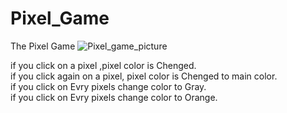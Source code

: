 # Pixel_Game
The Pixel Game
![Pixel_game_picture](https://user-images.githubusercontent.com/72344723/218766048-7994b136-ea73-448f-9e2c-e410751510d2.PNG)

if you click on a pixel ,pixel color is Chenged.                                                                                                                               
if you click again on a pixel, pixel color is Chenged to main color.                                                                                                      
if you click on <Clear All> Evry pixels change color to Gray.                                                                                                               
if you click on <CFill All> Evry pixels change color to Orange.
